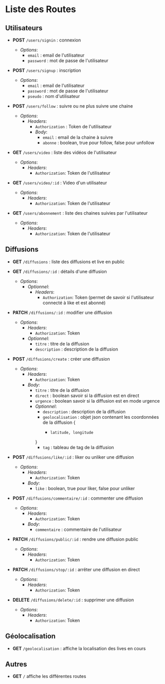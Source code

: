 # Liste des Routes

## Utilisateurs

- **POST** `/users/signin` : connexion
    - *Options*: 
        - `email` : email de l'utilisateur
        - `password` : mot de passe de l'utilisateur


- **POST** `/users/signup` : inscription
    - *Options*:
        - `email` : email de l'utilisateur
        - `password` : mot de passe de l'utilisateur
        - `pseudo` : nom d'utilisateur


- **POST** `/users/follow` : suivre ou ne plus suivre une chaine
    - *Options*:
      - *Headers*: 
          - `Authorization` : Token de l'utilisateur
        - *Body*:
            - `email` : email de la chaine à suivre
            - `abonne` : boolean, true pour follow, false pour unfollow


- **GET** `/users/video` : liste des vidéos de l'utilisateur
    - *Options*:
      - *Headers*: 
          - `Authorization`: Token de l'utilisateur


- **GET** `/users/video/:id` : Video d'un utilisateur
    - *Options*:
        - *Headers*:
            - `Authorization`: Token de l'utilisateur
      

- **GET** `/users/abonnement` : liste des chaines suivies par l'utilisateur
    - *Options*:
        - *Headers*: 
            - `Authorization`: Token de l'utilisateur

## Diffusions

- **GET** `/diffusions` : liste des diffusions et live en public


- **GET** `/diffusions/:id` : détails d'une diffusion
    - *Options*:
        - *Optionnel*:
          - *Headers*: 
              - `Authorization`: Token (permet de savoir si l'utilisateur connecté à like et est abonné)


- **PATCH** `/diffusions/:id` : modifier une diffusion
    - *Options*:
        - *Headers*: 
            - `Authorization`: Token
        - *Optionnel*:
            - `titre` : titre de la diffusion
            - `description` : description de la diffusion
          

- **POST** `/diffusions/create` : créer une diffusion
    - *Options*:
        - *Headers*: 
            - `Authorization`: Token
        - *Body*:
            - `titre` : titre de la diffusion
            - `direct` : boolean savoir si la diffusion est en direct
            - `urgence` : boolean savoir si la diffusion est en mode urgence
            - *Optionnel*:
                - `description` : description de la diffusion
                - `geolocalisation` : objet json contenant les coordonnées de la diffusion {
                  -     latitude, longitude
                }
                - `tag` : tableau de tag de la diffusion


- **POST** `/diffusions/like/:id` : liker ou unliker une diffusion
    - *Options*:
        - *Headers*:
            - `Authorization`: Token
        - *Body*:
            - `like` : boolean, true pour liker, false pour unliker

    
- **POST** `/diffusions/commentaire/:id` : commenter une diffusion
    - *Options*:
        - *Headers*:
            - `Authorization`: Token
        - *Body*:
            - `commentaire` : commentaire de l'utilisateur


- **PATCH** `/diffusions/public/:id` : rendre une diffusion public
    - *Options*:
        - *Headers*:
            - `Authorization`: Token


- **PATCH** `/diffusions/stop/:id` : arrêter une diffusion en direct
    - *Options*:
        - *Headers*:
            - `Authorization`: Token


- **DELETE** `/diffusions/delete/:id` : supprimer une diffusion
    - *Options*:
        - *Headers*: 
            - `Authorization`: Token
        

## Géolocalisation

- **GET** `/geolocalisation` : affiche la localisation des lives en cours 

## Autres

- **GET** `/` affiche les différentes routes
